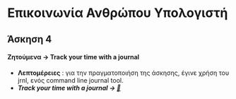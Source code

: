 # Επικοινωνία Ανθρώπου Υπολογιστή

## Άσκηση 4

#### Ζητούμενα -> Track your time with a journal
- **Λεπτομέρειες** : για την πραγματοποιήση της άσκησης, έγινε χρήση του jrnl, ενός command line
                     journal tool.
- ***Track your time with a journal -> [:scroll:](https://asciinema.org/a/zqDbgRO4S8p59zsO55kHvxagr)***
